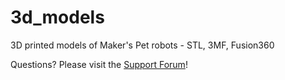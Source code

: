 # 3d_models
3D printed models of Maker's Pet robots - STL, 3MF, Fusion360

Questions? Please visit the [Support Forum](https://github.com/makerspet/support/discussions/)!
